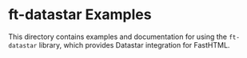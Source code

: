 # ft-datastar Examples

This directory contains examples and documentation for using the `ft-datastar` library, which provides Datastar integration for FastHTML.
